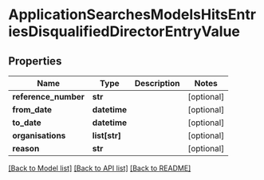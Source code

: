 # ApplicationSearchesModelsHitsEntriesDisqualifiedDirectorEntryValue

## Properties
Name | Type | Description | Notes
------------ | ------------- | ------------- | -------------
**reference_number** | **str** |  | [optional] 
**from_date** | **datetime** |  | [optional] 
**to_date** | **datetime** |  | [optional] 
**organisations** | **list[str]** |  | [optional] 
**reason** | **str** |  | [optional] 

[[Back to Model list]](../README.md#documentation-for-models) [[Back to API list]](../README.md#documentation-for-api-endpoints) [[Back to README]](../README.md)

